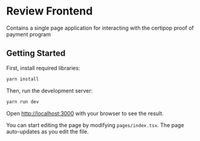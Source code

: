 # Review Frontend

Contains a single page application for interacting with the certipop proof of payment program

## Getting Started

First, install required libraries:

```bash
yarn install
```

Then, run the development server:

```bash
yarn run dev
```

Open [http://localhost:3000](http://localhost:3000) with your browser to see the result.

You can start editing the page by modifying `pages/index.tsx`. The page auto-updates as you edit the file.
